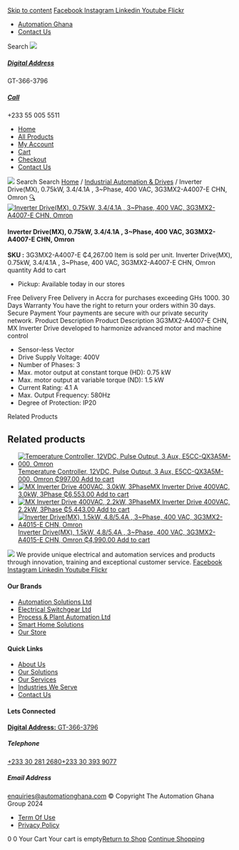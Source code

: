 [Skip to content](https://store.automationghana.com/product/mx-inverter-drive-3g3mx2-a4007-e-chn-omron/#content)
[ Facebook ](https://www.facebook.com/automationgh/) [ Instagram ](https://www.instagram.com/automationgh/) [ Linkedin ](https://www.linkedin.com/company/the-automation-ghana-limited/) [ Youtube ](https://www.youtube.com/channel/UCurrRDUSm5oIW39VXjn1u0w) [ Flickr ](https://www.flickr.com/photos/181794037@N07/)
  * [ Automation Ghana ](https://automationghana.com)
  * [ Contact Us ](https://store.automationghana.com/contact/)


Search
[ ![](https://store.automationghana.com/wp-content/uploads/2024/04/Website-TAGG-Logo-BLUE.png) ](https://store.automationghana.com/)
[ ](https://maps.app.goo.gl/m4xeaagWCNbLk4jM6)
#####  [ Digital Address ](https://maps.app.goo.gl/m4xeaagWCNbLk4jM6)
GT-366-3796 
[ ](tel:+233550055511)
#####  [ Call ](tel:+233550055511)
+233 55 005 5511 
  * [Home](https://store.automationghana.com/)
  * [All Products](https://store.automationghana.com/shop/)
  * [My Account](https://store.automationghana.com/my-account/)
  * [Cart](https://store.automationghana.com/cart/)
  * [Checkout](https://store.automationghana.com/checkout/)
  * [Contact Us](https://store.automationghana.com/contact/)


[![](https://store.automationghana.com/wp-content/uploads/2024/04/AutomationGhana_logo_white.png)](https://store.automationghana.com)
Search
Search
[Home](https://store.automationghana.com) / [Industrial Automation & Drives](https://store.automationghana.com/product-category/industrial-automation/) / Inverter Drive(MX), 0.75kW, 3.4/4.1A , 3~Phase, 400 VAC, 3G3MX2-A4007-E CHN, Omron
[🔍](https://store.automationghana.com/product/mx-inverter-drive-3g3mx2-a4007-e-chn-omron/)
[![Inverter Drive\(MX\), 0.75kW, 3.4/4.1A , 3~Phase, 400 VAC, 3G3MX2-A4007-E CHN, Omron](https://store.automationghana.com/wp-content/uploads/2020/04/MX2-series-OMRON.jpg)](https://store.automationghana.com/wp-content/uploads/2020/04/MX2-series-OMRON.jpg)
####  Inverter Drive(MX), 0.75kW, 3.4/4.1A , 3~Phase, 400 VAC, 3G3MX2-A4007-E CHN, Omron 
**SKU :** 3G3MX2-A4007-E 
₵4,267.00
Item is sold per unit.
Inverter Drive(MX), 0.75kW, 3.4/4.1A , 3~Phase, 400 VAC, 3G3MX2-A4007-E CHN, Omron quantity
Add to cart
  * Pickup: Available today in our stores


Free Delivery 
Free Delivery in Accra for purchases exceeding GHs 1000. 
30 Days Warranty 
You have the right to return your orders within 30 days. 
Secure Payment 
Your payments are secure with our private security network. 
Product Description
Product Description
3G3MX2-A4007-E CHN, MX Inverter Drive developed to harmonize advanced motor and machine control 
  * Sensor-less Vector
  * Drive Supply Voltage: 400V
  * Number of Phases: 3
  * Max. motor output at constant torque (HD): 0.75 kW
  * Max. motor output at variable torque (ND): 1.5 kW
  * Current Rating: 4.1 A
  * Max. Output Frequency: 580Hz
  * Degree of Protection: IP20


Related Products 
## Related products
  * [![Temperature Controller, 12VDC, Pulse Output, 3 Aux, E5CC-QX3A5M-000, Omron](https://store.automationghana.com/wp-content/uploads/2020/04/E5CC-Omron-temp-controller-300x300.jpg)Temperature Controller, 12VDC, Pulse Output, 3 Aux, E5CC-QX3A5M-000, Omron ₵997.00 ](https://store.automationghana.com/product/pid-temperature-controller-e5cc-qx3a5m-000-omron/)
[Add to cart](https://store.automationghana.com/product/mx-inverter-drive-3g3mx2-a4007-e-chn-omron/?add-to-cart=1585)
  * [![MX Inverter Drive 400VAC, 3.0kW, 3Phase](https://store.automationghana.com/wp-content/uploads/2020/04/MX2-series-OMRON-300x300.jpg)MX Inverter Drive 400VAC, 3.0kW, 3Phase ₵6,553.00 ](https://store.automationghana.com/product/mx-inverter-drive-3g3mx2-a4030-e-chn-omron/)
[Add to cart](https://store.automationghana.com/product/mx-inverter-drive-3g3mx2-a4007-e-chn-omron/?add-to-cart=1578)
  * [![MX Inverter Drive 400VAC, 2.2kW, 3Phase](https://store.automationghana.com/wp-content/uploads/2020/04/MX2-series-OMRON-300x300.jpg)MX Inverter Drive 400VAC, 2.2kW, 3Phase ₵5,443.00 ](https://store.automationghana.com/product/mx-inverter-drive-3g3mx2-a4022-e-chn-omron/)
[Add to cart](https://store.automationghana.com/product/mx-inverter-drive-3g3mx2-a4007-e-chn-omron/?add-to-cart=1577)
  * [![Inverter Drive\(MX\), 1.5kW, 4.8/5.4A , 3~Phase, 400 VAC, 3G3MX2-A4015-E CHN, Omron](https://store.automationghana.com/wp-content/uploads/2020/04/MX2-series-OMRON-300x300.jpg)Inverter Drive(MX), 1.5kW, 4.8/5.4A , 3~Phase, 400 VAC, 3G3MX2-A4015-E CHN, Omron ₵4,990.00 ](https://store.automationghana.com/product/mx-inverter-drive-3g3mx2-a4015-e-chn-omron/)
[Add to cart](https://store.automationghana.com/product/mx-inverter-drive-3g3mx2-a4007-e-chn-omron/?add-to-cart=1576)


![](https://store.automationghana.com/wp-content/uploads/2024/04/AutomationGhana_logo_white.png)
We provide unique electrical and automation services and products through innovation, training and exceptional customer service.
[ Facebook ](https://www.facebook.com/automationgh/) [ Instagram ](https://www.instagram.com/automationgh/) [ Linkedin ](https://www.linkedin.com/company/the-automation-ghana-limited/) [ Youtube ](https://www.youtube.com/channel/UCurrRDUSm5oIW39VXjn1u0w) [ Flickr ](https://www.flickr.com/photos/181794037@N07/)
#### Our Brands
  * [ Automation Solutions Ltd ](https://store.automationghana.com/product/mx-inverter-drive-3g3mx2-a4007-e-chn-omron/)
  * [ Electrical Switchgear Ltd ](https://store.automationghana.com/product/mx-inverter-drive-3g3mx2-a4007-e-chn-omron/)
  * [ Process & Plant Automation Ltd ](https://store.automationghana.com/product/mx-inverter-drive-3g3mx2-a4007-e-chn-omron/)
  * [ Smart Home Solutions ](https://store.automationghana.com/product/mx-inverter-drive-3g3mx2-a4007-e-chn-omron/)
  * [ Our Store ](https://store.automationghana.com/product/mx-inverter-drive-3g3mx2-a4007-e-chn-omron/)


#### Quick Links
  * [ About Us ](https://store.automationghana.com/product/mx-inverter-drive-3g3mx2-a4007-e-chn-omron/)
  * [ Our Solutions ](https://store.automationghana.com/product/mx-inverter-drive-3g3mx2-a4007-e-chn-omron/)
  * [ Our Services ](https://store.automationghana.com/product/mx-inverter-drive-3g3mx2-a4007-e-chn-omron/)
  * [ Industries We Serve ](https://store.automationghana.com/product/mx-inverter-drive-3g3mx2-a4007-e-chn-omron/)
  * [ Contact Us ](https://store.automationghana.com/product/mx-inverter-drive-3g3mx2-a4007-e-chn-omron/)


#### Lets Connected
[**Digital Address:** GT-366-3796](https://maps.app.goo.gl/m4xeaagWCNbLk4jM6)
#####  Telephone 
[ +233 30 281 2680](tel:+233302812680)[+233 30 393 9077](https://store.automationghana.com/product/mx-inverter-drive-3g3mx2-a4007-e-chn-omron/+233303939077)
#####  Email Address 
enquiries@automationghana.com 
© Copyright The Automation Ghana Group 2024
  * [ Term Of Use ](https://store.automationghana.com/product/mx-inverter-drive-3g3mx2-a4007-e-chn-omron/)
  * [ Privacy Policy ](https://store.automationghana.com/product/mx-inverter-drive-3g3mx2-a4007-e-chn-omron/)


0
0
Your Cart
Your cart is empty[Return to Shop](https://store.automationghana.com/shop/)
[Continue Shopping](https://store.automationghana.com/product/mx-inverter-drive-3g3mx2-a4007-e-chn-omron/)
